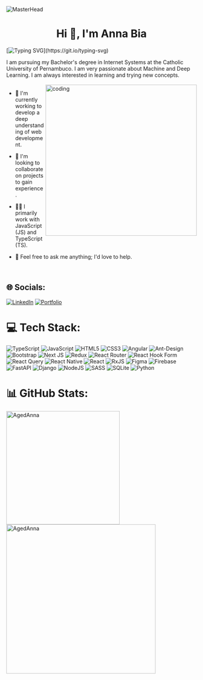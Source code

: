 ![MasterHead](https://images-wixmp-ed30a86b8c4ca887773594c2.wixmp.com/f/a97fd053-8da8-4d01-8ce8-24bc69afce91/dchpshu-570275a8-19eb-459d-98ac-fd0904963f6c.gif?token=eyJ0eXAiOiJKV1QiLCJhbGciOiJIUzI1NiJ9.eyJzdWIiOiJ1cm46YXBwOjdlMGQxODg5ODIyNjQzNzNhNWYwZDQxNWVhMGQyNmUwIiwiaXNzIjoidXJuOmFwcDo3ZTBkMTg4OTgyMjY0MzczYTVmMGQ0MTVlYTBkMjZlMCIsIm9iaiI6W1t7InBhdGgiOiJcL2ZcL2E5N2ZkMDUzLThkYTgtNGQwMS04Y2U4LTI0YmM2OWFmY2U5MVwvZGNocHNodS01NzAyNzVhOC0xOWViLTQ1OWQtOThhYy1mZDA5MDQ5NjNmNmMuZ2lmIn1dXSwiYXVkIjpbInVybjpzZXJ2aWNlOmZpbGUuZG93bmxvYWQiXX0.oqFYTUlDYi4zS7h_vbGJ1RyWK7Y7Ij9c_0Nk_yC1YEA)

<h1 align="center">Hi 👋, I'm Anna Bia</h1>

[![Typing SVG](https://readme-typing-svg.herokuapp.com?font=Popppins&pause=1000&color=8E29F7&random=false&width=435&lines=A+web+front-end+developer...;A+programmer...;A+technology+enthusiast...)](https://git.io/typing-svg)

I am pursuing my Bachelor's degree in Internet Systems at the Catholic University of Pernambuco. I am very passionate about Machine and Deep Learning. I am always interested in learning and trying new concepts.<br>
<br>
<img align="right" alt="coding" width="400" src="https://media.tenor.com/GVk4jB2u_i8AAAAd/coding.gif">


- 🔭 I'm currently working to develop a deep understanding of web development.

- 👯 I'm looking to collaborate on projects to gain experience.

- 👨‍💻 I primarily work with JavaScript (JS) and TypeScript (TS).

- 💬 Feel free to ask me anything; I'd love to help.
<br>


## 🌐 Socials:
[![LinkedIn](https://img.shields.io/badge/LinkedIn-%230077B5.svg?logo=linkedin&logoColor=white)](https://www.linkedin.com/in/anna-beatryz-0508a4233/) 
[![Portfolio](https://img.shields.io/badge/Portfolio-%231DA1F2.svg?logo=Portfolio&logoColor=black)](https://agedanna.github.io/portfolio/) 

# 💻 Tech Stack:
![TypeScript](https://img.shields.io/badge/typescript-%23007ACC.svg?style=for-the-badge&logo=typescript&logoColor=white) 
![JavaScript](https://img.shields.io/badge/javascript-%23323330.svg?style=for-the-badge&logo=javascript&logoColor=%23F7DF1E) 
![HTML5](https://img.shields.io/badge/html5-%23E34F26.svg?style=for-the-badge&logo=html5&logoColor=white) 
![CSS3](https://img.shields.io/badge/css3-%231572B6.svg?style=for-the-badge&logo=css3&logoColor=white)
![Angular](https://img.shields.io/badge/angular-%23DD0031.svg?style=for-the-badge&logo=angular&logoColor=white)
![Ant-Design](https://img.shields.io/badge/-AntDesign-%230170FE?style=for-the-badge&logo=ant-design&logoColor=white)
![Bootstrap](https://img.shields.io/badge/bootstrap-%238511FA.svg?style=for-the-badge&logo=bootstrap&logoColor=white)
![Next JS](https://img.shields.io/badge/Next-black?style=for-the-badge&logo=next.js&logoColor=white)
![Redux](https://img.shields.io/badge/redux-%23593d88.svg?style=for-the-badge&logo=redux&logoColor=white)
![React Router](https://img.shields.io/badge/React_Router-CA4245?style=for-the-badge&logo=react-router&logoColor=white)
![React Hook Form](https://img.shields.io/badge/React%20Hook%20Form-%23EC5990.svg?style=for-the-badge&logo=reacthookform&logoColor=white)
![React Query](https://img.shields.io/badge/-React%20Query-FF4154?style=for-the-badge&logo=react%20query&logoColor=white)
![React Native](https://img.shields.io/badge/react_native-%2320232a.svg?style=for-the-badge&logo=react&logoColor=%2361DAFB)
![React](https://img.shields.io/badge/react-%2320232a.svg?style=for-the-badge&logo=react&logoColor=%2361DAFB)
![RxJS](https://img.shields.io/badge/rxjs-%23B7178C.svg?style=for-the-badge&logo=reactivex&logoColor=white)
![Figma](https://img.shields.io/badge/figma-%23F24E1E.svg?style=for-the-badge&logo=figma&logoColor=white)
![Firebase](https://img.shields.io/badge/firebase-%23039BE5.svg?style=for-the-badge&logo=firebase)
![FastAPI](https://img.shields.io/badge/FastAPI-005571?style=for-the-badge&logo=fastapi) 
![Django](https://img.shields.io/badge/django-%23092E20.svg?style=for-the-badge&logo=django&logoColor=white)
![NodeJS](https://img.shields.io/badge/node.js-6DA55F?style=for-the-badge&logo=node.js&logoColor=white) 
![SASS](https://img.shields.io/badge/SASS-hotpink.svg?style=for-the-badge&logo=SASS&logoColor=white)
![SQLite](https://img.shields.io/badge/sqlite-%2307405e.svg?style=for-the-badge&logo=sqlite&logoColor=white)
![Python](https://img.shields.io/badge/python-%2307405e.svg?style=for-the-badge&logo=python&logoColor=white)
# 📊 GitHub Stats:
<p>
  <img align="left" width="300px" src="https://github-readme-stats.vercel.app/api/top-langs?username=AgedAnna&show_icons=true&bg_color=0d1117&title_color=00C7C7&text_color=ffffff&icon_color=00C7C7&cache_seconds=1800&locale=en&layout=compact" alt="AgedAnna" /></p>
<p>
  <img align="center" width="395px" src="https://github-readme-stats.vercel.app/api?username=AgedAnna&show_icons=true&bg_color=0d1117&title_color=00C7C7&text_color=ffffff&icon_color=00C7C7&cache_seconds=1800&locale=en" alt="AgedAnna" />
</p>





